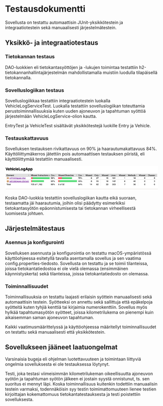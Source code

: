 # Testausdokumentti
Sovellusta on testattu automaattisin JUnit-yksikkötestein ja integraatiotestein sekä manuaalisesti järjestelmätestein.

## Yksikkö- ja integraatiotestaus

### Tietokannan testaus
DAO-luokkien eli tietokantasyöttöjen ja -lukujen toimintaa testattiin h2-tietokannanhallintajärjestelmän mahdollistamalla muistiin luodulla tilapäisellä tietokannalla.

### Sovelluslogiikan testaus
Sovelluslogiikkaa testattiin integraatiotestein luokalla VehicleLogServiceTest. Luokalla testattiin sovelluslogiikan toteuttamia perustoiminnallisuuksia kuten uuden ajoneuvon ja tapahtuman syöttöä järjestelmään VehicleLogService-olion kautta.

EntryTest ja VehicleTest sisältävät yksikkötestejä luokille Entry ja Vehicle.

### Testauskattavuus
Sovelluksen testauksen rivikattavuus on 90% ja haarautumakattavuus 84%. Käyttöliittymäkerros jätettiin pois automaattisen testauksen piiristä, eli käyttöliittymää testattiin manuaalisesti.

<img src="https://github.com/skoskipaa/ot-harjoitustyo/blob/master/dokumentointi/kuvat/testaus.png">

Koska DAO-luokkia testattiin sovelluslogiikan kautta eikä suoraan, testaamatta jäi haarautumia, joihin olisi päädytty esimerkiksi tietokantasyötön epäonnistumisesta tai tietokannan virheellisestä luomisesta johtuen.

## Järjestelmätestaus

### Asennus ja konfigurointi
Sovelluksen asennusta ja konfigurointia on testattu macOS-ympäristössä käyttöohjeessa esitetyllä tavalla asentamalla sovellus ja sen vaatima config.properties-tiedosto. Sovellusta on testattu ja se toimii tilanteissa, joissa tietokantatiedostoa ei ole vielä olemassa (ensimmäinen käynnistyskerta) sekä tilanteissa, joissa tietokantatiedosto on olemassa.

### Toiminnallisuudet
Toiminnallisuuksia on testattu laajasti erilaisin syöttein manuaalisesti sekä automaattisin testein. Syötteeksi on annettu sekä sallittuja että epäkelpoja syötteitä kuten tyhjiä kenttiä tai kirjaimia numerokenttiin. Sovellus myös hylkää tapahtumasyötön syötteet, joissa kilometrilukema on pienempi kuin aikaisemman saman ajoneuvon tapahtuman.

Kaikki vaatimusmäärittelyssä ja käyttöohjeessa määritellyt toiminnallisuudet on testattu sekä manuaalisesti että yksikkötestein.

## Sovellukseen jääneet laatuongelmat

Varsinaisia bugeja eli ohjelman luotettavuuteen ja toimintaan liittyviä ongelmia sovelluksesta ei ole testauksessa löytynyt.

Testi, joka testasi viimeisimmän kilometrilukeman oikeellisuutta ajoneuvon syötön ja tapahtuman syötön jälkeen ei jostain syystä onnistunut, ts. sen suoritus ei mennyt läpi. Koska toiminnallisuus kuitenkin todettiin manuaalisin testein varmaksi, todennäköisin syy testin toimimattomuuteen lienee testien kirjoittajan kokemattomuus tietokantatestauksesta ja testi poistettiin sovelluksesta.


